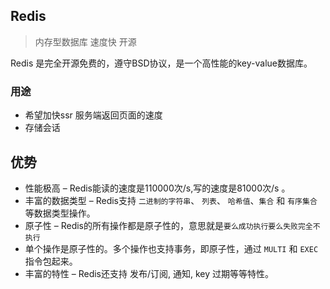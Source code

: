 ## Redis

> 内存型数据库 速度快 开源

Redis 是完全开源免费的，遵守BSD协议，是一个高性能的key-value数据库。

### 用途

- 希望加快ssr 服务端返回页面的速度
- 存储会话

## 优势

* 性能极高 – Redis能读的速度是110000次/s,写的速度是81000次/s 。
* 丰富的数据类型 – Redis支持 `二进制的字符串`、 `列表`、 `哈希值`、`集合` 和 `有序集合` 等数据类型操作。
* 原子性 – Redis的所有操作都是原子性的，意思就是`要么成功执行要么失败完全不执行`
* 单个操作是原子性的。多个操作也支持事务，即原子性，通过 `MULTI` 和 `EXEC` 指令包起来。
* 丰富的特性 – Redis还支持 发布/订阅, 通知, key 过期等等特性。

